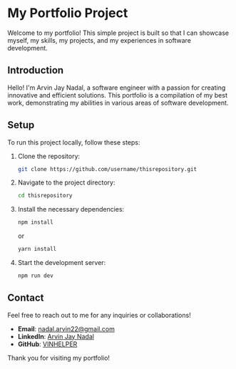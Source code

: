 # My Portfolio Project

Welcome to my portfolio! This simple project is built so that I can showcase myself, my skills, my projects, and my experiences in software development.

## Introduction

Hello! I'm Arvin Jay Nadal, a software engineer with a passion for creating innovative and efficient solutions. This portfolio is a compilation of my best work, demonstrating my abilities in various areas of software development.

## Setup

To run this project locally, follow these steps:

1. Clone the repository:
   ```bash
   git clone https://github.com/username/thisrepository.git
   ```
2. Navigate to the project directory:
   ```bash
   cd thisrepository
   ```
3. Install the necessary dependencies:
   ```bash
   npm install
   ```
   or
   ```bash
   yarn install
   ```
4. Start the development server:
   ```bash
   npm run dev
   ```

## Contact

Feel free to reach out to me for any inquiries or collaborations!

- **Email**: [nadal.arvin22@gmail.com](mailto:nadal.arvin22@gmail.com)
- **LinkedIn**: [Arvin Jay Nadal](https://ph.linkedin.com/in/arvin-jay-nadal-637b571b0)
- **GitHub**: [VINHELPER](https://github.com/vinhelper)

Thank you for visiting my portfolio!

